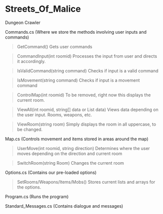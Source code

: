 # Streets_Of_Malice
Dungeon Crawler

Commands.cs (Where we store the methods involving user inputs and commands)
>GetCommand() Gets user commands

>CommandInput(int roomid) Processes the input from user and directs it accordingly.

>IsValidCommand(string command) Checks if input is a valid command

>IsMovement(string command) Checks if input is a movement command

>ControlMap(int roomid) To be removed, right now this displays the current room.

>ViewAll(int roomid, string[] data or List<string> data) Views data depending on the user input. Rooms, weapons, etc.

>ViewRoom(string room) Simply displays the room in all uppercase, to be changed.




Map.cs (Controls movement and items stored in areas around the map)
>UserMove(int roomid, string direction) Determines where the user moves depending on the direction and current room

>SwitchRoom(string Room) Changes the current room

Options.cs (Contains our pre-loaded options)
>SetRooms/Weapons/Items/Mobs() Stores current lists and arrays for the options.

Program.cs (Runs the program)

Standard_Messages.cs (Contains dialogue and messages)
